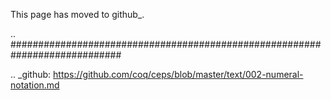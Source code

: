 This page has moved to github_.

.. ############################################################################

.. _github: https://github.com/coq/ceps/blob/master/text/002-numeral-notation.md

